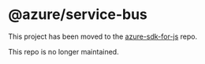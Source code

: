 @azure/service-bus
================

This project has been moved to the [azure-sdk-for-js](https://github.com/Azure/azure-sdk-for-js/tree/master/packages/%40azure/servicebus/data-plane/) repo.

This repo is no longer maintained.
